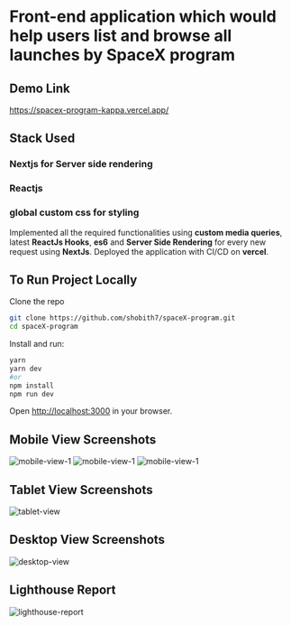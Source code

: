 # Front-end application which would help users list and browse all launches by SpaceX program
## Demo Link
https://spacex-program-kappa.vercel.app/

## Stack Used
### Nextjs for Server side rendering
### Reactjs 
### global custom css for styling
Implemented all the required functionalities using **custom media queries**, latest **ReactJs Hooks**, **es6** and **Server Side Rendering** for every new request using **NextJs**.
Deployed the application with CI/CD on **vercel**.

## To Run Project Locally
Clone the repo
```bash
git clone https://github.com/shobith7/spaceX-program.git
cd spaceX-program
```
Install and run:
```bash
yarn
yarn dev
#or
npm install
npm run dev
```
Open [http://localhost:3000](http://localhost:3000) in your browser.

## Mobile View Screenshots
![mobile-view-1](https://github.com/shobith7/spaceX-program/master/public/mobile-view-1.png)
![mobile-view-1](https://github.com/shobith7/spaceX-program/master/public/mobile-view-2.png)
![mobile-view-1](https://github.com/shobith7/spaceX-program/master/public/mobile-view-3.png)

## Tablet View Screenshots
![tablet-view](https://github.com/shobith7/spaceX-program/master/public/tablet-view.png)

## Desktop View Screenshots
![desktop-view](https://github.com/shobith7/spaceX-program/master/public/desktop-view.png)

## Lighthouse Report
![lighthouse-report](https://github.com/shobith7/spaceX-program/master/public/lighthouse-report.png)

